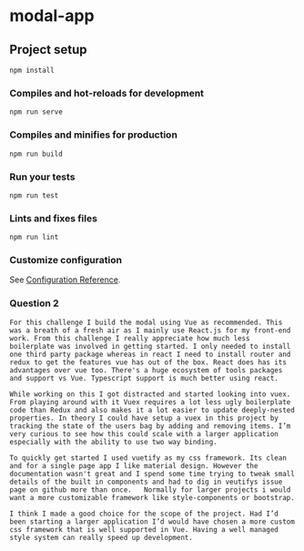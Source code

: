 # modal-app

## Project setup
```
npm install
```

### Compiles and hot-reloads for development
```
npm run serve
```

### Compiles and minifies for production
```
npm run build
```

### Run your tests
```
npm run test
```

### Lints and fixes files
```
npm run lint
```

### Customize configuration
See [Configuration Reference](https://cli.vuejs.org/config/).

### Question 2

```
For this challenge I build the modal using Vue as recommended. This was a breath of a fresh air as I mainly use React.js for my front-end work. From this challenge I really appreciate how much less boilerplate was involved in getting started. I only needed to install one third party package whereas in react I need to install router and redux to get the features vue has out of the box. React does has its advantages over vue too. There's a huge ecosystem of tools packages and support vs Vue. Typescript support is much better using react. 

While working on this I got distracted and started looking into vuex. From playing around with it Vuex requires a lot less ugly boilerplate code than Redux and also makes it a lot easier to update deeply-nested properties. In theory I could have setup a vuex in this project by tracking the state of the users bag by adding and removing items. I’m very curious to see how this could scale with a larger application especially with the ability to use two way binding.

To quickly get started I used vuetify as my css framework. Its clean and for a single page app I like material design. However the documentation wasn't great and I spend some time trying to tweak small details of the built in components and had to dig in veutifys issue page on github more than once.   Normally for larger projects i would want a more customizable framework like style-components or bootstrap. 

I think I made a good choice for the scope of the project. Had I’d been starting a larger application I’d would have chosen a more custom css framework that is well supported in Vue. Having a well managed style system can really speed up development.
```
